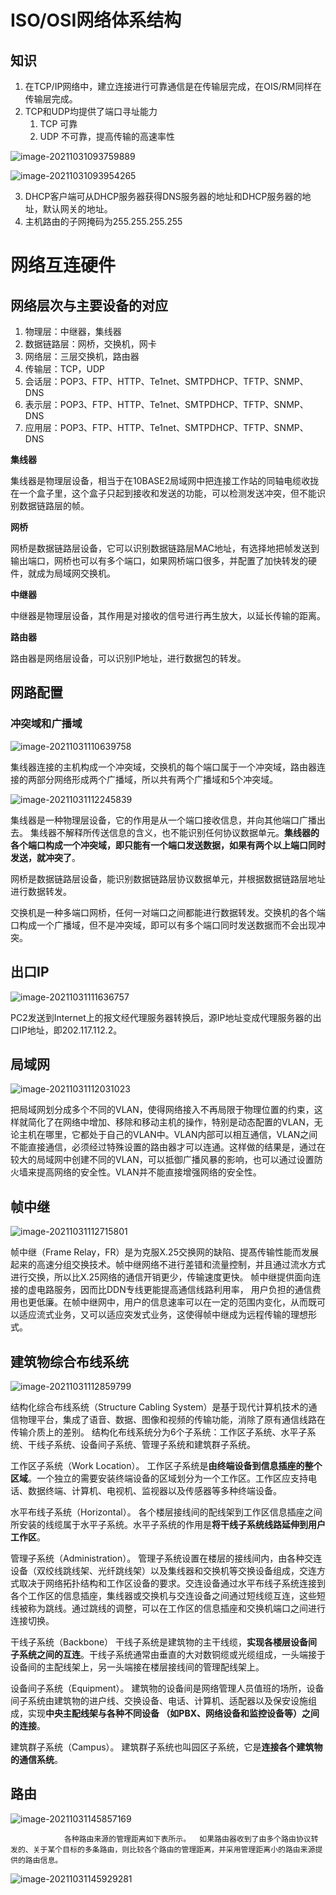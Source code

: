 # ISO/OSI网络体系结构

## 知识

1. 在TCP/IP网络中，建立连接进行可靠通信是在传输层完成，在OIS/RM同样在传输层完成。
2. TCP和UDP均提供了端口寻址能力
   1. TCP 可靠
   2. UDP 不可靠，提高传输的高速率性

![image-20211031093759889](https://mynotepicbed.oss-cn-beijing.aliyuncs.com/img/image-20211031093759889.png)

![image-20211031093954265](https://mynotepicbed.oss-cn-beijing.aliyuncs.com/img/image-20211031093954265.png)

3. DHCP客户端可从DHCP服务器获得DNS服务器的地址和DHCP服务器的地址，默认网关的地址。
4. 主机路由的子网掩码为255.255.255.255

# 网络互连硬件

## 网络层次与主要设备的对应

1. 物理层：中继器，集线器
2. 数据链路层：网桥，交换机，网卡
3. 网络层：三层交换机，路由器
4. 传输层：TCP，UDP
5. 会话层：POP3、FTP、HTTP、Te1net、SMTPDHCP、TFTP、SNMP、DNS
6. 表示层：POP3、FTP、HTTP、Te1net、SMTPDHCP、TFTP、SNMP、DNS
7. 应用层：POP3、FTP、HTTP、Te1net、SMTPDHCP、TFTP、SNMP、DNS

**集线器**

集线器是物理层设备，相当于在10BASE2局域网中把连接工作站的同轴电缆收拢在一个盒子里，这个盒子只起到接收和发送的功能，可以检测发送冲突，但不能识别数据链路层的帧。

**网桥**

网桥是数据链路层设备，它可以识别数据链路层MAC地址，有选择地把帧发送到输出端口，网桥也可以有多个端口，如果网桥端口很多，并配置了加快转发的硬件，就成为局域网交换机。      

**中继器**     

中继器是物理层设备，其作用是对接收的信号进行再生放大，以延长传输的距离。

**路由器**

路由器是网络层设备，可以识别IP地址，进行数据包的转发。               

## 网路配置

### 冲突域和广播域

![image-20211031110639758](https://mynotepicbed.oss-cn-beijing.aliyuncs.com/img/image-20211031110639758.png)

集线器连接的主机构成一个冲突域，交换机的每个端口属于一个冲突域，路由器连接的两部分网络形成两个广播域，所以共有两个广播域和5个冲突域。

![image-20211031112245839](https://mynotepicbed.oss-cn-beijing.aliyuncs.com/img/image-20211031112245839.png)

集线器是一种物理层设备，它的作用是从一个端口接收信息，并向其他端口广播出去。 集线器不解释所传送信息的含义，也不能识别任何协议数据单元。**集线器的各个端口构成一个冲突域，即只能有一个端口发送数据，如果有两个以上端口同时发送，就冲突了**。

网桥是数据链路层设备，能识别数据链路层协议数据单元，并根据数据链路层地址进行数据转发。

交换机是一种多端口网桥，任何一对端口之间都能进行数据转发。交换机的各个端口构成一个广播域，但不是冲突域，即可以有多个端口同时发送数据而不会出现冲突。             

## 出口IP

![image-20211031111636757](https://mynotepicbed.oss-cn-beijing.aliyuncs.com/img/image-20211031111636757.png)

PC2发送到Internet上的报文经代理服务器转换后，源IP地址变成代理服务器的出口IP地址，即202.117.112.2。             

## 局域网

![image-20211031112031023](https://mynotepicbed.oss-cn-beijing.aliyuncs.com/img/image-20211031112031023.png)

把局域网划分成多个不同的VLAN，使得网络接入不再局限于物理位置的约束，这样就简化了在网络中增加、移除和移动主机的操作，特别是动态配置的VLAN，无论主机在哪里，它都处于自己的VLAN中。VLAN内部可以相互通信，VLAN之间不能直接通信，必须经过特殊设置的路由器才可以连通。这样做的结果是，通过在较大的局域网中创建不同的VLAN，可以抵御广播风暴的影响，也可以通过设置防火墙来提高网络的安全性。VLAN并不能直接增强网络的安全性。             

## 帧中继

![image-20211031112715801](https://mynotepicbed.oss-cn-beijing.aliyuncs.com/img/image-20211031112715801.png)

帧中继（Frame Relay，FR）是为克服X.25交换网的缺陷、提髙传输性能而发展起来的高速分组交换技术。帧中继网络不进行差错和流量控制，并且通过流水方式进行交换，所以比X.25网络的通信开销更少，传输速度更快。 帧中继提供面向连接的虚电路服务，因而比DDN专线更能提高通信线路利用率， 用户负担的通信费用也更低廉。在帧中继网中，用户的信息速率可以在一定的范围内变化，从而既可以适应流式业务，又可以适应突发式业务，这使得帧中继成为远程传输的理想形式。             

## 建筑物综合布线系统

![image-20211031112859799](https://mynotepicbed.oss-cn-beijing.aliyuncs.com/img/image-20211031112859799.png)

结构化综合布线系统（Structure Cabling System）是基于现代计算机技术的通信物理平台，集成了语音、数据、图像和视频的传输功能，消除了原有通信线路在传输介质上的差别。 结构化布线系统分为6个子系统：工作区子系统、水平子系统、干线子系统、设备间子系统、管理子系统和建筑群子系统。

 工作区子系统（Work Location）。 工作区子系统是**由终端设备到信息插座的整个区域**。一个独立的需要安装终端设备的区域划分为一个工作区。工作区应支持电话、数据终端、计算机、电视机、监视器以及传感器等多种终端设备。 

水平布线子系统（Horizontal）。 各个楼层接线间的配线架到工作区信息插座之间所安装的线缆属于水平子系统。水平子系统的作用是**将干线子系统线路延伸到用户工作区**。 

管理子系统（Administration）。 管理子系统设置在楼层的接线间内，由各种交连设备（双绞线跳线架、光纤跳线架）以及集线器和交换机等交换设备组成，交连方式取决于网络拓扑结构和工作区设备的要求。交连设备通过水平布线子系统连接到各个工作区的信息插座，集线器或交换机与交连设备之间通过短线缆互连，这些短线被称为跳线。通过跳线的调整，可以在工作区的信息插座和交换机端口之间进行连接切换。 

干线子系统（Backbone） 干线子系统是建筑物的主干线缆，**实现各楼层设备间子系统之间的互连**。干线子系统通常由垂直的大对数铜缆或光缆组成，一头端接于设备间的主配线架上，另一头端接在楼层接线间的管理配线架上。 

设备间子系统（Equipment）。 建筑物的设备间是网络管理人员值班的场所，设备间子系统由建筑物的进户线、交换设备、电话、计算机、适配器以及保安设施组成，实现**中央主配线架与各种不同设备 （如PBX、网络设备和监控设备等）之间的连接**。 

建筑群子系统（Campus）。 建筑群子系统也叫园区子系统，它是**连接各个建筑物的通信系统**。

## 路由

![image-20211031145857169](https://mynotepicbed.oss-cn-beijing.aliyuncs.com/img/image-20211031145857169.png)

 				各种路由来源的管理距离如下表所示。  如果路由器收到了由多个路由协议转发的、关于某个目标的多条路由，则比较各个路由的管理距离，并采用管理距离小的路由来源提供的路由信息。             

![image-20211031145929281](https://mynotepicbed.oss-cn-beijing.aliyuncs.com/img/image-20211031145929281.png)
